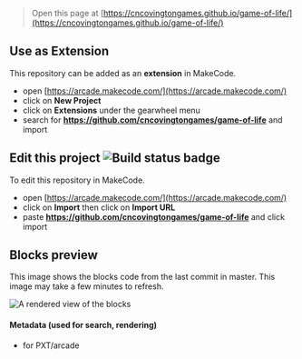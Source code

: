  


> Open this page at [https://cncovingtongames.github.io/game-of-life/](https://cncovingtongames.github.io/game-of-life/)

## Use as Extension

This repository can be added as an **extension** in MakeCode.

* open [https://arcade.makecode.com/](https://arcade.makecode.com/)
* click on **New Project**
* click on **Extensions** under the gearwheel menu
* search for **https://github.com/cncovingtongames/game-of-life** and import

## Edit this project ![Build status badge](https://github.com/cncovingtongames/game-of-life/workflows/MakeCode/badge.svg)

To edit this repository in MakeCode.

* open [https://arcade.makecode.com/](https://arcade.makecode.com/)
* click on **Import** then click on **Import URL**
* paste **https://github.com/cncovingtongames/game-of-life** and click import

## Blocks preview

This image shows the blocks code from the last commit in master.
This image may take a few minutes to refresh.

![A rendered view of the blocks](https://github.com/cncovingtongames/game-of-life/raw/master/.github/makecode/blocks.png)

#### Metadata (used for search, rendering)

* for PXT/arcade
<script src="https://makecode.com/gh-pages-embed.js"></script><script>makeCodeRender("{{ site.makecode.home_url }}", "{{ site.github.owner_name }}/{{ site.github.repository_name }}");</script>
